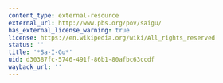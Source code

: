 ```yaml
---
content_type: external-resource
external_url: http://www.pbs.org/pov/saigu/
has_external_license_warning: true
license: https://en.wikipedia.org/wiki/All_rights_reserved
status: ''
title: '*Sa-I-Gu*'
uid: d30387fc-5746-491f-86b1-80afbc63ccdf
wayback_url: ''
---
```

